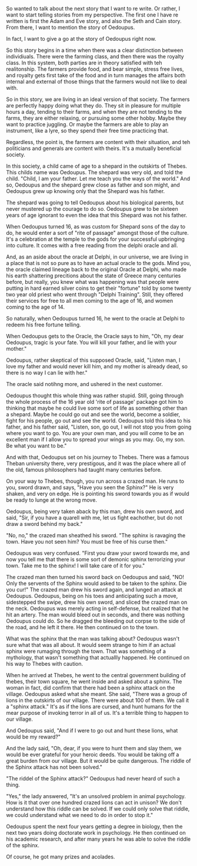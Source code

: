 So wanted to talk about the next story that I want to re write. Or rather, I
want to start telling stories from my perspective. The first one I have re
written is first the Adam and Eve story, and also the Seth and Cain story. From
there, I want to mention the story of Oedoupus.

In fact, I want to give a go at the story of Oedoupus right now.

So this story begins in a time when there was a clear distinction between
individiuals. There were the farming class, and then there was the royalty
class. In this system, both parties are in theory satisfied with teh
realitonship. The farmers provide food, and bear simple, stress free lives, and
royalty gets first take of the food and in turn manages the affairs both
internal and external of those things that the farmers would not like to deal
with.

So in this story, we are living in an ideal version of that society. The
farmers are perfectly happy doing what they do. They sit in pleasure for
multiple hours a day, tending to their farms, and when they are not tending to
the farms, they are either relaxing, or pursuing some other hobby. Maybe they
want to practice juggling. Or maybe the farmers are able to play an instrument,
like a lyre, so they spend their free time practicing that.

Regardless, the point is, the farmers are content with their situation, and teh
politicians and generals are content with theirs. It's a mutually beneficial
society.

In this society, a child came of age to a shepard in the outskirts of Thebes.
This childs name was Oedoupus. The shepard was very old, and told the child.
"Child, I am your father. Let me teach you the ways of the world." And so,
Oedoupus and the shepard grew close as father and son might, and Oedoupus grew
up knowing only that the Shepard was his father.

The shepard was going to tell Oedoupus about his biological parents, but never
mustered up the courage to do so. Oedoupus grew to be sixteen years of age
ignorant to even the idea that this Shepard was not his father.

When Oedoupus turned 16, as was custom for Shepard sons of the day to do, he
would enter a sort of "rite of passage" amongst those of the culture. It's a
celebration at the temple to the gods for your successful upbringing into
culture. It comes with a free reading from the delphi oracle and all.

And, as an aside about the oracle at Delphi, in our universe, we are living in
a place that is not so pure as to have an actual oracle to the gods. Mind you,
the oracle claimed lineage back to the original Oracle at Delphi, who made his
earth shattering precitions about the state of Greece many centuries before,
but really, you knew what was happening was that people were putting in hard
earned silver coins to get their "fortune" told by some twenty two year old
priest who went through "Delphi Training". Still, they offered their services
for free to all men coming to the age of 16, and women coming to the age of 14.

So naturally, when Oedoupus turned 16, he went to the oracle at Delphi to
redeem his free fortune telling.

When Oedoupus gets to the Oracle, the Oracle says to him, "Oh, my dear
Oedoupus, tragic is your fate. You will kill your father, and lie with your
mother."

Oedoupus, rather skeptical of this supposed Oracle, said, "Listen man, I love
my father and would never kill him, and my mother is already dead, so there is
no way I can lie with her."

The oracle said notihng more, and ushered in the next customer.

Oedoupus thought this whole thing was rather stupid. Still, going through the
whole process of the 16 year old 'rite of passage' package got him to thinking
that maybe he could live some sort of life as something other than a shepard.
Maybe he could go out and see the world, become a soldier, fight for his
people, go out and see the world. Oedoupus told this idea to his father, and
his father said, "Listen, son, go out, I will not stop you from going where you
want to go. You are your own man, and you will come to be an excellent man if I
allow you to spread your wings as you may. Go, my son. Be what you want to be."

And with that, Oedoupus set on his journey to Thebes. There was a famous Theban
university there, very prestigous, and it was the place where all of the old,
famous philosophers had taught many centuries before.

On your way to Thebes, though, you run across a crazed man. He runs to you,
sword drawn, and says, "Have you seen the Sphinx?" He is very shaken, and very
on edge. He is pointing his sword towards you as if would be ready to lunge at
the wrong move.

Oedoupus, being very taken aback by this man, drew his own sword, and said,
"Sir, if you have a quarell with me, let us fight eachother, but do not draw a
sword behind my back."

"No, no," the crazed man sheathed his sword. "The sphinx is ravaging the town.
Have you not seen him? You must be free of his curse then."

Oedoupus was very confused. "First you draw your sword towards me, and now you
tell me that there is some sort of demonic sphinx terrorizing your town. Take
me to the sphinx! I will take care of it for you."

The crazed man then turned his sword back on Oedoupus and said, "NO! Only the
servents of the Sphinx would asked to be taken to the sphinx. Die you cur!" The
crazed man drew his sword again, and lunged an attack at Oedoupus. Oedoupus,
being on his toes and anticipating such a move, sidestepped the swipe, drew his
own sword, and sliced the crazed man on the neck. Oedoupus was merely acting in
self-defense, but realized that he hit an artery. The man would bleed out in
seconds, and there was nothing Oedoupus could do. So he dragged the bleeding
out corpse to the side of the road, and he left it there. He then continued on
to the town.

What was the sphinx that the man was talking about? Oedoupus wasn't sure what
that was all about. It would seem strange to him if an actual sphinx were
rumaging through the town. That was something of a mythology, that wasn't
something that actuallly happened. He continued on his way to Thebes with
caution.

When he arrived at Thebes, he went to the central government building of
thebes, their town square, he went inside and asked about a sphinx. The woman
in fact, did confirm that there had been a sphinx attack on the village.
Oedoupus asked what she meant. She said, "There was a group of lions in the
outskirts of our village. There were about 100 of them. We call it a "sphinx
attack." It's as if the lions are cursed, and hunt humans for the mear purpose
of invoking terror in all of us. It's a terrible thing to happen to our
village.

And Oedoupus said, "And if I were to go out and hunt these lions, what would be
my reward?"

And the lady said, "Oh, dear, if you were to hunt them and slay them, we would
be ever grateful for your heroic deeds. You would be taking off a great burden
from our village. But it would be quite dangerous. The riddle of the Sphinx
attack has not been solved."

"The riddel of the Sphinx attack?" Oedoupus had never heard of such a thing.

"Yes," the lady answered, "It's an unsolved problem in animal psychology. How
is it that over one hundred crazed lions can act in unison? We don't understand
how this riddle can be solved. If we could only solve that riddle, we could
understand what we need to do in order to stop it."

Oedoupus spent the next four years getting a degree in biology, then the next
two years doing doctorate work in psychology. He then continued on his academic
research, and after many years he was able to solve the riddle of the sphinx.

Of course, he got many prizes and acolades. 

